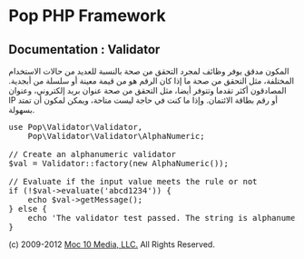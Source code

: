 Pop PHP Framework
=================

Documentation : Validator
-------------------------

المكون مدقق يوفر وظائف لمجرد التحقق من صحة بالنسبة للعديد من حالات الاستخدام المختلفة، مثل التحقق من صحة ما إذا كان الرقم هو من قيمة معينة أو سلسلة من أبجدية. المصادقون أكثر تقدما وتتوفر أيضا، مثل التحقق من صحة عنوان بريد إلكتروني، وعنوان IP أو رقم بطاقة الائتمان. وإذا ما كنت في حاجة ليست متاحة، ويمكن لمكون أن تمتد بسهولة.


<pre>
use Pop\Validator\Validator,
    Pop\Validator\Validator\AlphaNumeric;

// Create an alphanumeric validator
$val = Validator::factory(new AlphaNumeric());

// Evaluate if the input value meets the rule or not
if (!$val->evaluate('abcd1234')) {
    echo $val->getMessage();
} else {
    echo 'The validator test passed. The string is alphanumeric.';
}
</pre>

(c) 2009-2012 [Moc 10 Media, LLC.](http://www.moc10media.com) All Rights Reserved.
